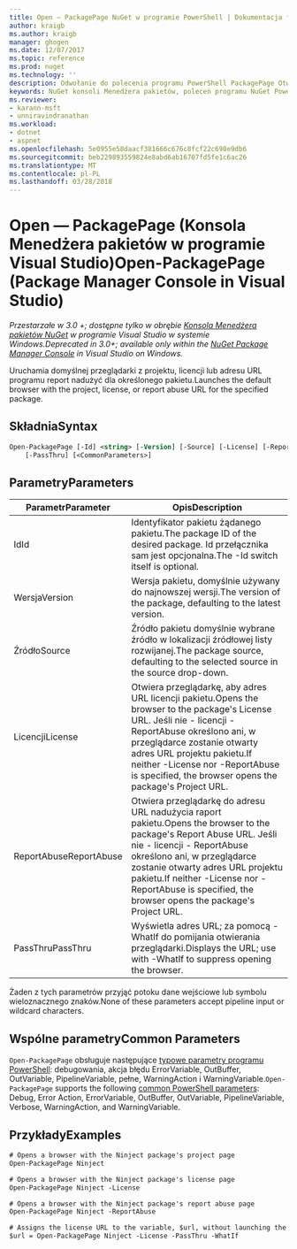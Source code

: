 ```yaml
---
title: Open — PackagePage NuGet w programie PowerShell | Dokumentacja firmy Microsoft
author: kraigb
ms.author: kraigb
manager: ghogen
ms.date: 12/07/2017
ms.topic: reference
ms.prod: nuget
ms.technology: ''
description: Odwołanie do polecenia programu PowerShell PackagePage Otwórz w konsoli Menedżera pakietów NuGet w programie Visual Studio.
keywords: NuGet konsoli Menedżera pakietów, poleceń programu NuGet Powershell NuGet w programie PowerShell, otwórz PackagePage
ms.reviewer:
- karann-msft
- unniravindranathan
ms.workload:
- dotnet
- aspnet
ms.openlocfilehash: 5e0955e58daacf381666c676c8fcf22c698e9db6
ms.sourcegitcommit: beb229893559824e8abd6ab16707fd5fe1c6ac26
ms.translationtype: MT
ms.contentlocale: pl-PL
ms.lasthandoff: 03/28/2018
---
```

# <a name="open-packagepage-package-manager-console-in-visual-studio"></a><span data-ttu-id="68dfb-104">Open — PackagePage (Konsola Menedżera pakietów w programie Visual Studio)</span><span class="sxs-lookup"><span data-stu-id="68dfb-104">Open-PackagePage (Package Manager Console in Visual Studio)</span></span>

<span data-ttu-id="68dfb-105">*Przestarzałe w 3.0 +; dostępne tylko w obrębie [Konsola Menedżera pakietów NuGet](package-manager-console.md) w programie Visual Studio w systemie Windows.*</span><span class="sxs-lookup"><span data-stu-id="68dfb-105">*Deprecated in 3.0+; available only within the [NuGet Package Manager Console](package-manager-console.md) in Visual Studio on Windows.*</span></span>

<span data-ttu-id="68dfb-106">Uruchamia domyślnej przeglądarki z projektu, licencji lub adresu URL programu report nadużyć dla określonego pakietu.</span><span class="sxs-lookup"><span data-stu-id="68dfb-106">Launches the default browser with the project, license, or report abuse URL for the specified package.</span></span>

## <a name="syntax"></a><span data-ttu-id="68dfb-107">Składnia</span><span class="sxs-lookup"><span data-stu-id="68dfb-107">Syntax</span></span>

```ps
Open-PackagePage [-Id] <string> [-Version] [-Source] [-License] [-ReportAbuse]
    [-PassThru] [<CommonParameters>]
```

## <a name="parameters"></a><span data-ttu-id="68dfb-108">Parametry</span><span class="sxs-lookup"><span data-stu-id="68dfb-108">Parameters</span></span>

| <span data-ttu-id="68dfb-109">Parametr</span><span class="sxs-lookup"><span data-stu-id="68dfb-109">Parameter</span></span> | <span data-ttu-id="68dfb-110">Opis</span><span class="sxs-lookup"><span data-stu-id="68dfb-110">Description</span></span> |
| --- | --- |
| <span data-ttu-id="68dfb-111">Id</span><span class="sxs-lookup"><span data-stu-id="68dfb-111">Id</span></span> | <span data-ttu-id="68dfb-112">Identyfikator pakietu żądanego pakietu.</span><span class="sxs-lookup"><span data-stu-id="68dfb-112">The package ID of the desired package.</span></span> <span data-ttu-id="68dfb-113">Id przełącznika sam jest opcjonalna.</span><span class="sxs-lookup"><span data-stu-id="68dfb-113">The -Id switch itself is optional.</span></span> |
| <span data-ttu-id="68dfb-114">Wersja</span><span class="sxs-lookup"><span data-stu-id="68dfb-114">Version</span></span> | <span data-ttu-id="68dfb-115">Wersja pakietu, domyślnie używany do najnowszej wersji.</span><span class="sxs-lookup"><span data-stu-id="68dfb-115">The version of the package, defaulting to the latest version.</span></span> |
| <span data-ttu-id="68dfb-116">Źródło</span><span class="sxs-lookup"><span data-stu-id="68dfb-116">Source</span></span> | <span data-ttu-id="68dfb-117">Źródło pakietu domyślnie wybrane źródło w lokalizacji źródłowej listy rozwijanej.</span><span class="sxs-lookup"><span data-stu-id="68dfb-117">The package source, defaulting to the selected source in the source drop-down.</span></span> |
| <span data-ttu-id="68dfb-118">Licencji</span><span class="sxs-lookup"><span data-stu-id="68dfb-118">License</span></span> | <span data-ttu-id="68dfb-119">Otwiera przeglądarkę, aby adres URL licencji pakietu.</span><span class="sxs-lookup"><span data-stu-id="68dfb-119">Opens the browser to the package's License URL.</span></span> <span data-ttu-id="68dfb-120">Jeśli nie - licencji - ReportAbuse określono ani, w przeglądarce zostanie otwarty adres URL projektu pakietu.</span><span class="sxs-lookup"><span data-stu-id="68dfb-120">If neither -License nor -ReportAbuse is specified, the browser opens the package's Project URL.</span></span> |
| <span data-ttu-id="68dfb-121">ReportAbuse</span><span class="sxs-lookup"><span data-stu-id="68dfb-121">ReportAbuse</span></span> | <span data-ttu-id="68dfb-122">Otwiera przeglądarkę do adresu URL nadużycia raport pakietu.</span><span class="sxs-lookup"><span data-stu-id="68dfb-122">Opens the browser to the package's Report Abuse URL.</span></span> <span data-ttu-id="68dfb-123">Jeśli nie - licencji - ReportAbuse określono ani, w przeglądarce zostanie otwarty adres URL projektu pakietu.</span><span class="sxs-lookup"><span data-stu-id="68dfb-123">If neither -License nor -ReportAbuse is specified, the browser opens the package's Project URL.</span></span> |
| <span data-ttu-id="68dfb-124">PassThru</span><span class="sxs-lookup"><span data-stu-id="68dfb-124">PassThru</span></span> | <span data-ttu-id="68dfb-125">Wyświetla adres URL; za pomocą - WhatIf do pomijania otwierania przeglądarki.</span><span class="sxs-lookup"><span data-stu-id="68dfb-125">Displays the URL; use with -WhatIf to suppress opening the browser.</span></span> |

<span data-ttu-id="68dfb-126">Żaden z tych parametrów przyjąć potoku dane wejściowe lub symbolu wieloznacznego znaków.</span><span class="sxs-lookup"><span data-stu-id="68dfb-126">None of these parameters accept pipeline input or wildcard characters.</span></span>

## <a name="common-parameters"></a><span data-ttu-id="68dfb-127">Wspólne parametry</span><span class="sxs-lookup"><span data-stu-id="68dfb-127">Common Parameters</span></span>

<span data-ttu-id="68dfb-128">`Open-PackagePage` obsługuje następujące [typowe parametry programu PowerShell](http://go.microsoft.com/fwlink/?LinkID=113216): debugowania, akcja błędu ErrorVariable, OutBuffer, OutVariable, PipelineVariable, pełne, WarningAction i WarningVariable.</span><span class="sxs-lookup"><span data-stu-id="68dfb-128">`Open-PackagePage` supports the following [common PowerShell parameters](http://go.microsoft.com/fwlink/?LinkID=113216): Debug, Error Action, ErrorVariable, OutBuffer, OutVariable, PipelineVariable, Verbose, WarningAction, and WarningVariable.</span></span>

## <a name="examples"></a><span data-ttu-id="68dfb-129">Przykłady</span><span class="sxs-lookup"><span data-stu-id="68dfb-129">Examples</span></span>

```ps
# Opens a browser with the Ninject package's project page
Open-PackagePage Ninject

# Opens a browser with the Ninject package's license page
Open-PackagePage Ninject -License

# Opens a browser with the Ninject package's report abuse page  
Open-PackagePage Ninject -ReportAbuse

# Assigns the license URL to the variable, $url, without launching the browser
$url = Open-PackagePage Ninject -License -PassThru -WhatIf
```
